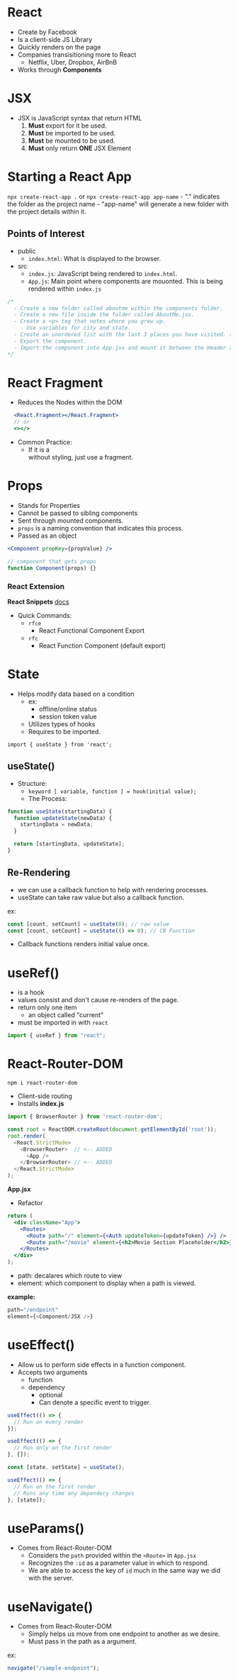 # React

- Create by Facebook
- Is a client-side JS Library
- Quickly renders on the page
- Companies transisitioning more to React
  - Netflix, Uber, Dropbox, AirBnB
- Works through **Components**

# JSX

- JSX is JavaScript syntax that return HTML
  1. **Must** export for it be used.
  2. **Must** be imported to be used.
  3. **Must** be mounted to be used.
  4. **Must** only return **ONE** JSX Element

# Starting a React App

`npx create-react-app .` or `npx create-react-app app-name` - "." indicates the folder as the project name - "app-name" will generate a new folder with the project details within it.

## Points of Interest

- public
  - `index.html`: What is displayed to the browser.
- src
  - `index.js`: JavaScript being rendered to `index.html`.
  - `App.js`: Main point where components are mouonted. This is being rendered within `index.js`

```js
/* 
  - Create a new folder called aboutme within the components folder.
  - Create a new file inside the folder called AboutMe.jsx.
  - Create a <p> tag that notes where you grew up. 
    - Use variables for city and state.
  - Create an unordered list with the last 3 places you have visited. (Target, Alaska, the Kitchen, etc.)
  - Export the component.
  - Import the component into App.jsx and mount it between the Header and Footer components.
*/
```

# React Fragment

- Reduces the Nodes within the DOM

```jsx
  <React.Fragment></React.Fragment>
  // or
  <></>
```

- Common Practice:
  - If it is a <div> without styling, just use a fragment.

# Props

- Stands for Properties
- Cannot be passed to sibling components
- Sent through mounted components.
- `props` is a naming convention that indicates this process.
- Passed as an object

```jsx
<Component propKey={propValue} />
```

```jsx
// component that gets props
function Component(props) {}
```

### React Extension

**React Snippets**
[docs](https://github.com/ults-io/vscode-react-javascript-snippets/blob/HEAD/docs/Snippets.md)

- Quick Commands:
  - `rfce`
    - React Functional Component Export
  - `rfc`
    - React Function Component (default export)

# State

- Helps modify data based on a condition
  - ex:
    - offline/online status
    - session token value
  - Utilizes types of hooks
  - Requires to be imported.

`import { useState } from 'react';`

## useState()

- Structure:
  - `keyword [ variable, function ] = hook(initial value);`
  - The Process:

```js
function useState(startingData) {
  function updateState(newData) {
    startingData = newData;
  }

  return [startingData, updateState];
}
```

## Re-Rendering

- we can use a callback function to help with rendering processes.
- useState can take raw value but also a callback function.

ex:

```jsx
const [count, setCount] = useState(0); // raw value
const [count, setCount] = useState(() => 0); // CB Function
```

- Callback functions renders initial value once.

# useRef()

- is a hook
- values consist and don't cause re-renders of the page.
- return only one item
  - an object called "current"
- must be imported in with `react`

```jsx
import { useRef } from "react";
```

# React-Router-DOM

`npm i react-router-dom`

- Client-side routing
- Installs
  **index.js**

```js
import { BrowserRouter } from 'react-router-dom';

const root = ReactDOM.createRoot(document.getElementById('root'));
root.render(
  <React.StrictMode>
    <BrowserRouter>  // <-- ADDED
      <App />
    </BrowserRouter> // <-- ADDED
  </React.StrictMode>
);
```

**App.jsx**

- Refactor

```jsx
return (
  <div className="App">
    <Routes>
      <Route path="/" element={<Auth updateToken={updateToken} />} />
      <Route path="/movie" element={<h2>Movie Section Placeholder</h2>} />
    </Routes>
  </div>
);
```

- path: decalares which route to view
- element: which component to display when a path is viewed.

**example:**

```jsx
path="/endpoint"
element={<Component/JSX />}
```

# useEffect()

- Allow us to perform side effects in a function component.
- Accepts two arguments
  - function
  - dependency
    - optional
    - Can denote a specific event to trigger.

```js
useEffect(() => {
  // Run on every render
});

useEffect(() => {
  // Run only on the first render
}, []);

const [state, setState] = useState();

useEffect(() => {
  // Run on the first render
  // Runs any time any dependecy changes
}, [state]);
```

# useParams()

- Comes from React-Router-DOM
  - Considers the `path` provided within the `<Route>` in `App.jsx`
  - Recognizes the `:id` as a parameter value in which to respond.
  - We are able to access the key of `id` much in the same way we did with the server.

# useNavigate()

- Comes from React-Router-DOM
  - Simply helps us move from one endpoint to another as we desire.
  - Must pass in the path as a argument.

ex:

```jsx
navigate("/sample-endpoint");
```
